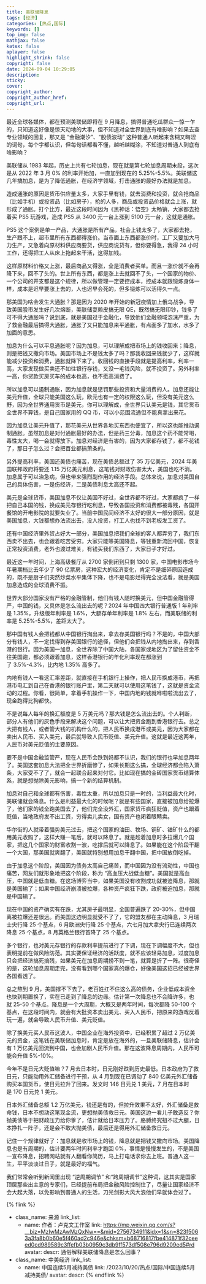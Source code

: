 ```yaml
---
title: 美联储降息
tags: [经济]
categories: [热点,国际]
keywords: []
top_img: false
mathjax: false
katex: false
aplayer: false
highlight_shrink: false
copyright: false
date: 2024-09-04 10:29:05
description:
sticky:
cover:
copyright_author:
copyright_author_href:
copyright_url:
---
```


最近全球各媒体，都在预测美联储即将在 9 月降息，搞得普通吃瓜群众一惊一乍的，只知道这好像是惊天动地的大事，但不知道对全世界到底有啥影响？如果去查专业领域的回复，那又是 “金融潮汐”、“股债波动” 这种普通人听起来含糊又晦涩的词句，每个字都认识，但每句话都看不懂，越听越糊涂，不知道对普通人到底有啥影响？

美联储从 1983 年起，历史上共有七轮加息，现在就是第七轮加息周期末段，这次是从 2022 年 3 月 0% 的利率开始加，一直加到现在的 5.25%-5.5%。美联储这几年搞加息，是为了降低通胀，在经济学领域，打击通胀的最好办法就是加息。

造成通胀的原因是货币供应量太多，大家手里有钱，就去消费和投资，就会抢商品（比如手机）或投资品（比如房子），抢的人多，商品或投资品价格就会上涨，就形成了通胀。打个比方，最近这段时间因为《黑神话：悟空》太畅销，大家都去抢着买 PS5 玩游戏，造成 PS5 从 3400 元一台上涨到 5100 元一台，这就是通胀。

PS5 这个案例是单一产品，大通胀是所有产品，社会上钱太多了，大家都去抢，生产跟不上，超市里所有东西都得涨价。当市面上东西都涨价时，工厂又要加大马力生产，又急着向原材料供应商要货，供应商说货有，但你要得急，我得 24 小时工作，还得把工人从床上拖起来干活，这得加钱。

这样原材料价格又上涨，最后商品又得涨，全是消费者买单。而且一涨价就不会再降下来，回不了头的。世上所有东西，都是涨上去就回不了头，一个国家的物价、一个公司的开支都是这个规律，所以做管理一定要控成本，控成本就跟锻炼身体一样，成本是迟早要涨上去的，人也迟早会死的，但多锻炼可以活得久一点。

那美国为啥会发生大通胀？那是因为 2020 年开始的新冠疫情加上俄乌战争，导致美国股市发生好几次熔断，美联储耍赖皮搞无限 QE，既然搞无限印钞，钱多了可不得大通胀吗？说到底，就是美国过于金融化，导致他们金融领域泡沫严重，为了救金融最后搞得大通胀，通胀了又只能加息来平通胀，有点面多了加水，水多了加面的意思。

加息为什么可以平息通胀呢？因为加息，可以理解成把市场上的钱收回来；降息，则是把钱又撒向市场。美国市场上不是钱太多了吗？那我收回来钱就少了，这样就能减少投资和消费，通胀就降下来了。收回钱的直接手段就是提高利率，利率一高，大家发现做买卖还不如往银行存钱，又没一毛钱风险，就不投资了。另外利率一高，你贷款买房买车的成本也高，也不愿高消费了。

所以加息可以遏制通胀，因为加息就是惩罚那些投资和大量消费的人。加息还能让美元升值，全球只能美国这么玩，欧元也有一定的权限这么玩，但没有美元这么野，因为全世界通用货币是美元，你可以理解成，全世界只认美元是钱，其它货币全世界不算钱，是自己国家用的 QQ 币，可以小范围流通但不能真拿出来花。

因为加息让美元升值了，那花美元从世界各地买东西也便宜了，所以这也能推动遏制通胀。虽然加息是对付通胀最好的办法，但是药三分毒，加息这个药不能常喝，毒性太大，喝一会就得放下。加息对经济是有害的，因为大家都存钱了，都不花钱了，那日子怎么过？会把百业都搞萧条的。

另外提高利率，美国还美债也痛苦，现在美债总额过了 35 万亿美元，2024 年美国联邦政府将要还 1.15 万亿美元利息，这笔钱对财政伤害太大，美国也吃不消。加息属于可以治急病，但也带来强烈副作用的经济手段。总体来说，加息对美国自己的具体伤害，一是伤经济，二是美债利息太高还不起。

美元是全球货币，美国加息不仅让美国不好过，全世界都不好过，大家都疯了一样把自己本国的钱，换成美元存银行吃利息，导致各国投资和消费都被毒残，各国开餐馆的开电影院的就要失业了。当前中国民间经济不太好的很大一部分原因，就是美国加息，大钱都想办法流出去，没人投资，打工人也找不到老板发工资了。

还有中国经济里外贸占好大一部分，美国加息把我们全球的客人都弄穷了，我们东西卖不出去，也会跟着吃苦受穷。大家只能等美国降息，等钱重新流回中国，恢复正常投资消费，老外也渡过难关，有钱买我们东西了，大家日子才好过。

最近这一年时间，上海高级餐厅从 2700 家倒闭到只剩 1300 家，中国电影市场今年暑期档比去年少了 90 亿票房，这种宏大的经济变化，肯定不是细碎原因造成的，既不是厨子们突然炒菜水平集体下降，也不是电影烂得完全没法看，就是美国加息造成的全球消费不振。

世界大部分国家没有严格的金融管制，他们有钱人随时换美元，但中国金融管得严，中国的钱，又具体是怎么流出去的呢？2024 年中国四大银行普通版 1 年利率是 1.35%，升级版年利率是 1.6%，大额存单年利率是 1.8% 左右，而美联储的利率是 5.25%-5.5%，差距太大了。

那中国有钱人会把钱都从中国银行掏出来，拿去存美国银行吗？不是的，中国大部分有钱人，不一定找得到存美国银行的途径，但他们会把钱从内地掏出来，存到香港的银行。因为美国一加息，全世界除了中国大陆，各国家或地区为了留住资金不往美国跑，都必须跟着加息，这样香港银行的年化利率现在都涨到了 3.5%-4.3%，比内地 1.35% 高多了。

内地有钱人一看这汇率差距，就直接在手机银行上操作，把人民币换成港币，再把港币电汇到自己在香港的银行账户里，第二天就可以使用这笔钱了，这就是资金流动的过程。你看，很简单，拿着手机操作一下，中国内地的钱就哗啦啦流出去了，现金跑得比狗都快。

不是说每人每年的换汇额度是 5 万美元吗？那大钱是怎么流出去的。个人判断，部分人有他们的灰色手段来解决这个问题，可以让大把资金跑到香港银行去。总之大把有钱人，或者管大钱的机构什么的，把人民币换成港币或美元，因为大家都在卖出人民币、买入美元，最后就导致人民币贬值、美元升值。这就是最近这两年，人民币对美元贬值的主要原因。

要不是中国金融监管严，现在人民币会跌到妈都不认识，我们的银行也早加息两年了。美国这套加息大法把全世界折磨惨了，如果长期这么搞，全球经济都会陷入萧条，大家受不了了，就会一起联合起来对付它。比如现在搞的金砖国家货币结算体系，就是想抛除美元影响，搞一个新的结算机制。

加息对自己和全球都有伤害，毒性太重，所以加息只是一时的，当利益最大化时，美联储就会降息。什么是利益最大化的时候呢？就是有些国家，直接被加息给拉爆了，他们家的钱全跑美国去了，他们完全没外汇，国家货币疯狂贬值，资产也跟着贬值，当地政府发不出工资，穷得卖儿卖女，国有资产也闭着眼睛卖。

华尔街的人就带着强势美元过去，把这个国家的油田、牧场、铜矿、铀矿什么的都用美元收购了，这样大赚一笔后，就可以降息了。就是趁着加息时多拉爆几个国家，把这几个国家的财富收割一波，吃撑后就可以降息了。如果能在这个阶段干翻一个大国，那美国就爽翻了，美国就特别想用加息干翻中国，把中国放倒吃掉。

由于加息这个阶段，美国因为债务太高自己痛苦，而中国因为没有流动性，中国也痛苦，网友们就形象地把这个阶段，称为 “高血压大战低血糖”。美国就是高血压，中国就是低血糖。在这场博弈当中，如果美国没有收割成功就被迫降息，那就是美国输了；如果中国经济崩溃被拉爆，各种资产疯狂下跌，政府被迫加息，那就是中国输了。

现在中国的资产确实有在跌，尤其房子最明显，全国普遍跌了 20-30%，但中国离被拉爆还差很远。而美国这边明显就受不了了，它的盟友都在主动降息，3 月瑞士央行降 25 个基点，6 月欧洲央行降 25 个基点，六七月加大拿央行已连续两次降息 25 个基点，8 月英格兰银行首降了 25 个基点。

多个银行，也对美元存银行的存款利率提前进行了下调，现在下调幅度不大，但也表明提前在做风险防范。其实要保证经济的活跃度，就不应该轻易加息，过度加息只会把经济搞死搞残，如果美元在加息周期捞不到一笔，就算是折了一阵。很奇怪的是，这轮加息周期走完，没有看到哪个国家真的爆仓，好像美国这招已经被世界各国看透了。

总之熬到 9 月，美国撑不下去了，老百姓扛不住这么高的债务，企业低成本资金也快到期置换了，实在已走到了降息的边缘。估计第一次降息也不会降许多，也就 25-50 个基点。降息是一个大周期，大概又是两年时间，每次都降 50-100 个基点，在这段时间内，就会有大批资本卖出美元、买入人民币，把原来的游戏反着玩一遍，就会导致人民币升值、美元贬值。

除了换美元买人民币这波人，中国企业在海外投资中，已经积累了超过 2 万亿美元的资金，这笔钱在美联储加息时，肯定是放在海外的，一旦美联储降息，估计会有 1 万亿美元回流到中国，也会加剧人民币升值。那在这波降息周期内，人民币可能会升值 5%-10%。

今年不是日元大贬值嘛？7 月去日本时，日元刚好跌到历史最低。日本政府为了救日元，只能动用外汇储备进行干预，从 4 月到现在已调动了 840 亿美元外汇储备购买本国货币，使日元拉升了回来。发文时 146 日元兑 1 美元，7 月在日本时是 170 日元兑 1 美元。

日本外汇储备总额 1.2 万亿美元，钱还是有的，但拉升效果不太好，外汇储备是救命钱，日本不想动这笔现金流，更想抛美债救日元。美国这边一看儿子敢造反？你抛美债等于把财政压力给你爹了，估计就给日本压力了。胳膊终究扭不过大腿，日本挣扎一阵子，还是会不敢大抛美债，最后还是得用外汇储备救日元。

记住一个规律就好了：加息就是收市场上的钱，降息就是把钱又撒向市场。美国降息也是有周期的，估计要两年时间利率才跑回 0%，事情是慢慢发生的，不是美国一宣布降息，招聘网站就有人翻看你简历，马上打电话求你去上班。普通人这一生，平平淡淡过日子，就是最好的福气。

我们常常会听到新闻里出现 “逆周期调节” 和“跨周期调节”这种词，这其实是国家顶层那些出主意的专家们，已经提前布局把金融风险控制住了，尽量让国家经济不会大起大落，以免影响到普通人的生活，刀光剑影大风大浪他们早就体会过了。


{% flink %}
- class_name: 来源
  link_list:
    - name: 作者：卢克文工作室
      link: https://mp.weixin.qq.com/s?__biz=MzIwMzAwMzQxNw==&mid=2756734911&idx=1&sn=823f5063a3fa8b0b60e5f460ad2c946e&chksm=b68716817fbe414871f32ceeed0cd989589c3ffefb03b0959c3db9ff573df508e796d9209ed5#rd
      avatar: 
      descr: 通俗解释美联储降息是怎么回事？
- class_name: 中美经济
  link_list:
    - name: 中国连续5月减持美债
      link: /2023/10/20/热点/国际/中国连续5月减持美债/
      avatar: 
      descr: 
{% endflink %}